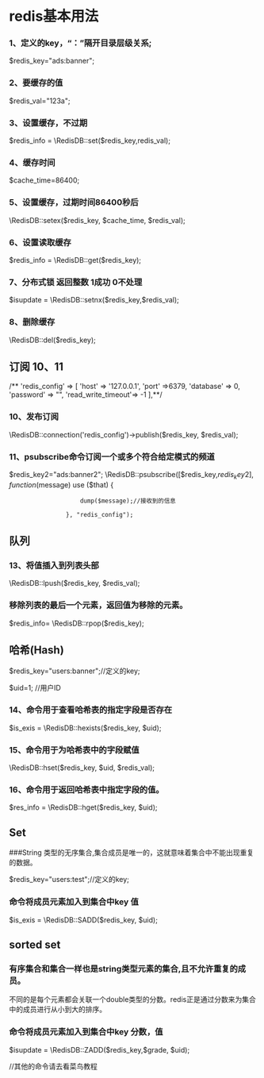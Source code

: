 # redis基本用法

### 1、定义的key，“：”隔开目录层级关系;
$redis_key="ads:banner";

### 2、要缓存的值
$redis_val="123a";

### 3、设置缓存，不过期
$redis_info = \RedisDB::set($redis_key,redis_val);

### 4、缓存时间
$cache_time=86400;
 
### 5、设置缓存，过期时间86400秒后
\RedisDB::setex($redis_key, $cache_time, $redis_val);
 
### 6、设置读取缓存
$redis_info = \RedisDB::get($redis_key);

### 7、分布式锁 返回整数 1成功  0不处理
$isupdate = \RedisDB::setnx($redis_key,$redis_val);

### 8、删除缓存
\RedisDB::del($redis_key); 

## 订阅 10、11
/**
  'redis_config' => [
            'host'     => '127.0.0.1',
            'port'     =>6379,
            'database' => 0,
            'password' => "",
            'read_write_timeout'=> -1
        ],**/
        
### 10、发布订阅
\RedisDB::connection('redis_config')->publish($redis_key, $redis_val); 

### 11、psubscribe命令订阅一个或多个符合给定模式的频道
 $redis_key2="ads:banner2";
 \RedisDB::psubscribe([$redis_key,$redis_key2], function ($message) use ($that) {
                    
                        dump($message);//接收到的信息
                        
                    }, "redis_config");

## 队列

### 13、将值插入到列表头部
\RedisDB::lpush($redis_key, $redis_val); 

### 移除列表的最后一个元素，返回值为移除的元素。
 $redis_info= \RedisDB::rpop($redis_key);
 
 
## 哈希(Hash) 

 $redis_key="users:banner";//定义的key;
 
 $uid=1; //用户ID
 
### 14、命令用于查看哈希表的指定字段是否存在 
 $is_exis = \RedisDB::hexists($redis_key, $uid); 
 
### 15、命令用于为哈希表中的字段赋值 
 \RedisDB::hset($redis_key, $uid, $redis_val); 
 
### 16、命令用于返回哈希表中指定字段的值。 
 $res_info = \RedisDB::hget($redis_key, $uid);
 
 
 ## Set
 ###String 类型的无序集合,集合成员是唯一的，这就意味着集合中不能出现重复的数据。
 
 $redis_key="users:test";//定义的key;
 
 ### 命令将成员元素加入到集合中key 值
 $is_exis = \RedisDB::SADD($redis_key, $uid);  

 
 ## sorted set
 ### 有序集合和集合一样也是string类型元素的集合,且不允许重复的成员。
 
 不同的是每个元素都会关联一个double类型的分数。redis正是通过分数来为集合中的成员进行从小到大的排序。 
 ### 命令将成员元素加入到集合中key 分数，值
  $isupdate = \RedisDB::ZADD($redis_key,$grade, $uid);  
  
 
 
 
 
  
//其他的命令请去看菜鸟教程
